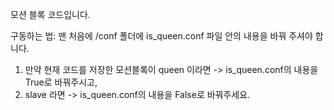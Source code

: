 모션 블록 코드입니다.

구동하는 법:
맨 처음에 /conf 폴더에 is_queen.conf 파일 안의 내용을 바꿔 주셔야 합니다.
1. 만약 현재 코드를 저장한 모션블록이 queen 이라면 -> is_queen.conf의 내용을 True로 바꿔주시고,
2. slave 라면   -> is_queen.conf의 내용을 False로 바꿔주세요.
